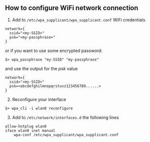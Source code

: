 ## How to configure WiFi network connection

1. Add to `/etc/wpa_supplicant/wpa_supplicant.conf` WiFi credentials

```
network={
  ssid="<my-SSID>"
  psk="<my-passphrase>"
}
```

or if you want to use some encrypted password:

`$> wpa_passphrase "my-SSID" "my-passphrase"`

and use the output for the *psk* value

```
network={
  ssid="<my-SSID>"
  psk=<abcdefghilmnopqrstuvz123456789......>
}
```

2. Reconfigure your interface

`$> wpa_cli -i wlan0 reconfigure`

3. Add to `/etc/network/interfaces.d` the following lines

```
allow-hotplug wlan0
iface wlan0 inet manual
    wpa-conf /etc/wpa_supplicant/wpa_supplicant.conf
```
